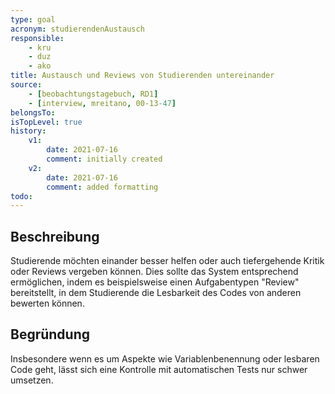 ```yaml
---
type: goal
acronym: studierendenAustausch
responsible: 
    - kru
    - duz
    - ako
title: Austausch und Reviews von Studierenden untereinander
source:
    - [beobachtungstagebuch, RD1]
    - [interview, mreitano, 00-13-47]
belongsTo:
isTopLevel: true
history:
    v1:
        date: 2021-07-16
        comment: initially created
    v2:
        date: 2021-07-16
        comment: added formatting
todo:
---
```


## Beschreibung

Studierende möchten einander besser helfen oder auch tiefergehende Kritik oder Reviews vergeben können. Dies sollte das System entsprechend ermöglichen, indem es beispielsweise einen Aufgabentypen "Review" bereitstellt, in dem Studierende die Lesbarkeit des Codes von anderen bewerten können.

## Begründung

Insbesondere wenn es um Aspekte wie Variablenbenennung oder lesbaren Code geht, lässt sich eine Kontrolle mit automatischen Tests nur schwer umsetzen.